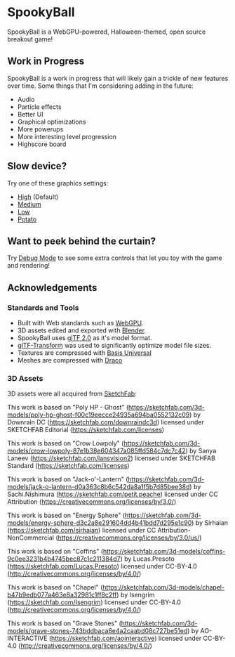# SpookyBall
SpookyBall is a WebGPU-powered, Halloween-themed, open source breakout game!

## Work in Progress
SpookyBall is a work in progress that will likely gain a trickle of new features over time. Some
things that I'm considering adding in the future:
 - Audio
 - Particle effects
 - Better UI
 - Graphical optimizations
 - More powerups
 - More interesting level progression
 - Highscore board

## Slow device?
Try one of these graphics settings:
 - [High](https://spookyball.com/) (Default)
 - [Medium](https://spookyball.com/?quality=medium)
 - [Low](https://spookyball.com/?quality=low)
 - [Potato](https://spookyball.com/?quality=potato)

## Want to peek behind the curtain?
Try [Debug Mode](https://spookyball.com/?debug=1) to see some extra controls that let you toy with
the game and rendering!

## Acknowledgements

### Standards and Tools

 - Built with Web standards such as [WebGPU](https://www.w3.org/TR/webgpu/).
 - 3D assets edited and exported with [Blender](https://www.blender.org/).
 - SpookyBall uses [glTF 2.0](https://www.khronos.org/gltf/) as it's model format.
 - [glTF-Transform](https://gltf-transform.donmccurdy.com/) was used to significantly optimize model file sizes.
 - Textures are compressed with [Basis Universal](https://github.com/BinomialLLC/basis_universal)
 - Meshes are compressed with [Draco](https://google.github.io/draco/)

### 3D Assets

3D assets were all acquired from [SketchFab](https://sketchfab.com/):

This work is based on "Poly HP - Ghost" (https://sketchfab.com/3d-models/poly-hp-ghost-f00c19eecce24935a694ba0552132c09) by Downrain DC (https://sketchfab.com/downraindc3d) licensed under SKETCHFAB Editorial (https://sketchfab.com/licenses)

This work is based on "Crow Lowpoly" (https://sketchfab.com/3d-models/crow-lowpoly-87e1b38e604347a085ffd584c7dc7c42) by Sanya Laneev (https://sketchfab.com/lansvision2) licensed under SKETCHFAB Standard (https://sketchfab.com/licenses)

This work is based on "Jack-o'-Lantern" (https://sketchfab.com/3d-models/jack-o-lantern-d0a363c8b6c542da8a1f5b7d85bee38d) by Sachi.Nishimura (https://sketchfab.com/petit.peache) licensed under CC Attribution (https://creativecommons.org/licenses/by/3.0/)

This work is based on "Energy Sphere" (https://sketchfab.com/3d-models/energy-sphere-d3c2a8e291604dd4b41bdd7d295e1c90) by Sirhaian (https://sketchfab.com/sirhaian) licensed under CC Attribution-NonCommercial (https://creativecommons.org/licenses/by/3.0/us/)

This work is based on "Coffins" (https://sketchfab.com/3d-models/coffins-9c0ee3231b4b4745bec87c1c211384d7) by Lucas.Presoto (https://sketchfab.com/Lucas.Presoto) licensed under CC-BY-4.0 (http://creativecommons.org/licenses/by/4.0/)

This work is based on "Chapel" (https://sketchfab.com/3d-models/chapel-b47b9edb077a463e8a32981c1ff8c2ff) by Isengrim (https://sketchfab.com/Isengrim) licensed under CC-BY-4.0 (http://creativecommons.org/licenses/by/4.0/)

This work is based on "Grave Stones" (https://sketchfab.com/3d-models/grave-stones-743bddbaca8e4a2caabd08c727be51ed) by AO-INTERACTIVE (https://sketchfab.com/aointeractive) licensed under CC-BY-4.0 (http://creativecommons.org/licenses/by/4.0/)

